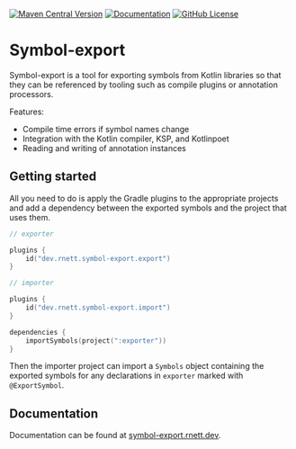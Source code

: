 [![Maven Central Version](https://img.shields.io/maven-central/v/dev.rnett.symbol-export/symbols?style=for-the-badge)](https://central.sonatype.com/artifact/dev.rnett.symbol-export/symbols)
[![Documentation](https://img.shields.io/badge/documentation-symbol--export.rnett.dev-blue?style=for-the-badge&link=https%3A%2F%2Fsymbol-export.rnett.dev%2F)](https://symbol-export.rnett.dev)
[![GitHub License](https://img.shields.io/github/license/rnett/symbol-export?style=for-the-badge)](./LICENSE)

# Symbol-export

Symbol-export is a tool for exporting symbols from Kotlin libraries so that they can be referenced by tooling such as compile plugins or annotation processors.

Features:

- Compile time errors if symbol names change
- Integration with the Kotlin compiler, KSP, and Kotlinpoet
- Reading and writing of annotation instances

## Getting started

All you need to do is apply the Gradle plugins to the appropriate projects and add a dependency between the exported symbols and the project that uses them.

```kotlin
// exporter

plugins {
    id("dev.rnett.symbol-export.export")
}
```

```kotlin
// importer

plugins {
    id("dev.rnett.symbol-export.import")
}

dependencies {
    importSymbols(project(":exporter"))
}
```

Then the importer project can import a `Symbols` object containing the exported symbols for any declarations in `exporter` marked with `@ExportSymbol`.

## Documentation

Documentation can be found at [symbol-export.rnett.dev](https://symbol-export.rnett.dev).
